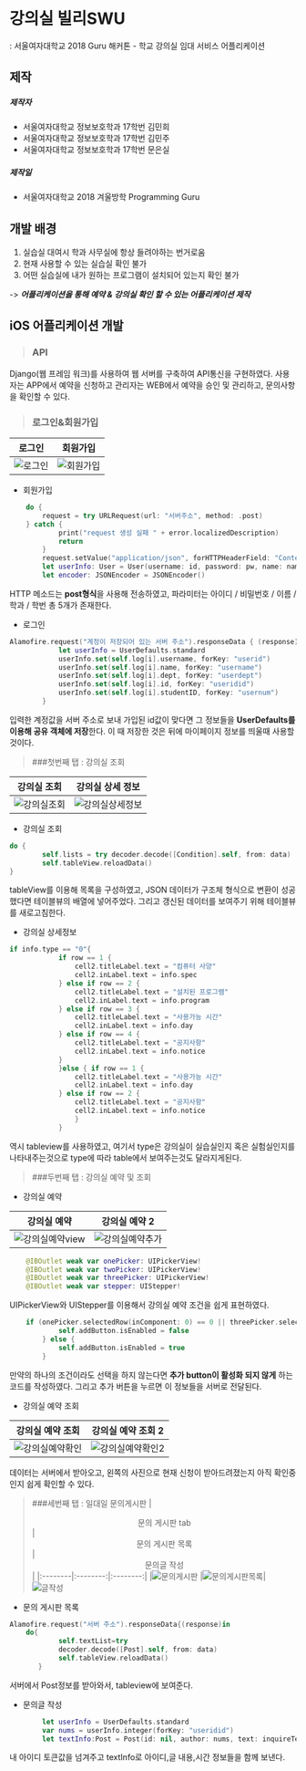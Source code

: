 # 강의실 빌리SWU
: 서울여자대학교 2018 Guru 해커톤 - 학교 강의실 임대 서비스 어플리케이션

## 제작
##### 제작자
- 서울여자대학교 정보보호학과 17학번 김민희
- 서울여자대학교 정보보호학과 17학번 김민주
- 서울여자대학교 정보보호학과 17학번 문은실

##### 제작일
- 서울여자대학교 2018 겨울방학 Programming Guru

## 개발 배경
1. 실습실 대여시 학과 사무실에 항상 들려야하는 번거로움
2. 현재 사용할 수 있는 실습실 확인 불가
3. 어떤 실습실에 내가 원하는 프로그램이 설치되어 있는지 확인 불가

-> ***어플리케이션을 통해 예약 & 강의실 확인 할 수 있는 어플리케이션 제작***

## iOS 어플리케이션 개발
> ### API

Django(웹 프레임 워크)를 사용하여 웹 서버를 구축하여 API통신을 구현하였다. 사용자는 APP에서 예약을 신청하고 관리자는 WEB에서 예약을 승인 및 관리하고, 문의사항을 확인할 수 있다. 

> ### 로그인&회원가입
|  <center>로그인</center>|  <center>회원가입</center>|
|:--------|:--------:|
|  <img alt="로그인" src="https://user-images.githubusercontent.com/51286963/82704502-a4209f80-9cb0-11ea-9c30-773febf82e3a.png">|  <img alt="회원가입" src="https://user-images.githubusercontent.com/51286963/82704496-a08d1880-9cb0-11ea-8f0f-d870914774dd.png"> |

- 회원가입
```swift
    do {
        request = try URLRequest(url: "서버주소", method: .post)
    } catch {
            print("request 생성 실패 " + error.localizedDescription)
            return
        }
        request.setValue("application/json", forHTTPHeaderField: "Content-Type")
        let userInfo: User = User(username: id, password: pw, name: name, dept: dept, studentID: num, id: nil)
        let encoder: JSONEncoder = JSONEncoder()
```
HTTP 메소드는 **post형식**을 사용해 전송하였고, 파라미터는 아이디 / 비밀번호 / 이름 / 학과 / 학번 총 5개가 존재한다.

- 로그인
```swift
Alamofire.request("계정이 저장되어 있는 서버 주소").responseData { (response) in
            let userInfo = UserDefaults.standard
            userInfo.set(self.log[i].username, forKey: "userid")
            userInfo.set(self.log[i].name, forKey: "username")
            userInfo.set(self.log[i].dept, forKey: "userdept")
            userInfo.set(self.log[i].id, forKey: "useridid")
            userInfo.set(self.log[i].studentID, forKey: "usernum")
        }
```
입력한 계정값을 서버 주소로 보내 가입된 id값이 맞다면 그 정보들을 **UserDefaults를 이용해 공유 객체에 저장**한다. 이 때 저장한 것은 뒤에 마이페이지 정보를 띄울때 사용할 것이다.

> ###첫번째 탭 : 강의실 조회

|  <center>강의실 조회</center>|  <center>강의실 상세 정보</center>|
|:--------|:--------:|
|<img alt="강의실조회" src="https://user-images.githubusercontent.com/51286963/82704965-b3ecb380-9cb1-11ea-9342-09f72b436241.png"> | <img alt="강의실상세정보" src="https://user-images.githubusercontent.com/51286963/82704952-af27ff80-9cb1-11ea-8f19-b4cb4ea52e5c.png"> |

- 강의실 조회
```swift
do {
        self.lists = try decoder.decode([Condition].self, from: data)
        self.tableView.reloadData() 
}
```
tableView를 이용해 목록을 구성하였고, JSON 데이터가 구조체 형식으로 변환이 성공했다면 테이블뷰의 배열에 넣어주었다. 그리고 갱신된 데이터를 보여주기 위해 테이블뷰를 새로고침한다.

- 강의실 상세정보
```swift
if info.type == "0"{
            if row == 1 {
                cell2.titleLabel.text = "컴퓨터 사양"
                cell2.inLabel.text = info.spec
            } else if row == 2 {
                cell2.titleLabel.text = "설치된 프로그램"
                cell2.inLabel.text = info.program
            } else if row == 3 {
                cell2.titleLabel.text = "사용가능 시간"
                cell2.inLabel.text = info.day
            } else if row == 4 {
                cell2.titleLabel.text = "공지사항"
                cell2.inLabel.text = info.notice
            }
            }else { if row == 1 {
                cell2.titleLabel.text = "사용가능 시간"
                cell2.inLabel.text = info.day
            } else if row == 2 {
                cell2.titleLabel.text = "공지사항"
                cell2.inLabel.text = info.notice
                }
            }
```
역시 tableview를 사용하였고, 여기서 type은 강의실이 실습실인지 혹은 실험실인지를 나타내주는것으로 type에 따라 table에서 보여주는것도 달라지게된다.

> ###두번째 탭 : 강의실 예약 및 조회

- 강의실 예약

|  <center>강의실 예약</center>|  <center>강의실 예약 2</center>|
|:--------|:--------:|
|<img alt="강의실예약view" src="https://user-images.githubusercontent.com/51286963/82700232-c1517000-9ca8-11ea-853d-b8cf45d412fd.png"> |<img alt="강의실예약추가" src="https://user-images.githubusercontent.com/51286963/82700243-c6162400-9ca8-11ea-98f7-d93c8311c7d6.png"> |

```swift
    @IBOutlet weak var onePicker: UIPickerView!
    @IBOutlet weak var twoPicker: UIPickerView!
    @IBOutlet weak var threePicker: UIPickerView! 
    @IBOutlet weak var stepper: UIStepper!
```
UIPickerView와 UIStepper를 이용해서 강의실 예약 조건을 쉽게 표현하였다.
```swift
    if (onePicker.selectedRow(inComponent: 0) == 0 || threePicker.selectedRow(inComponent: 0) == 0) || twoPicker.selectedRow(inComponent: 0) == 0 {
            self.addButton.isEnabled = false
        } else {
            self.addButton.isEnabled = true
        }
```
만약의 하나의 조건이라도 선택을 하지 않는다면 **추가 button이 활성화 되지 않게** 하는 코드를 작성하였다. 그리고 추가 버튼을 누르면 이 정보들을 서버로 전달된다.

- 강의실 예약 조회

|  <center>강의실 예약 조회</center>|  <center>강의실 예약 조회 2</center>|
|:--------|:--------:|
|<img alt="강의실예약확인" src="https://user-images.githubusercontent.com/51286963/82700245-c9111480-9ca8-11ea-8308-e5f04e9e890b.png"> |<img alt="강의실예약확인2" src="https://user-images.githubusercontent.com/51286963/82700249-cadad800-9ca8-11ea-96e1-17313f826ed8.png"> |
데이터는 서버에서 받아오고, 왼쪽의 사진으로 현재 신청이 받아드려졌는지 아직 확인중인지 쉽게 확인할 수 있다.

> ###세번째 탭 : 일대일 문의게시판
|  <center>문의 게시판 tab</center>|  <center>문의 게시판 목록</center>|<center>문의글 작성</center>|
|:--------|:--------:|:--------:|
|<img alt="문의게시판" src="https://user-images.githubusercontent.com/51286963/82702088-49854480-9cac-11ea-8fa9-30546ad2b957.png"> |<img alt="문의게시판목록" src="https://user-images.githubusercontent.com/51286963/82702092-4db16200-9cac-11ea-9801-ece8c56ad730.png">|<img alt="글작성" src="https://user-images.githubusercontent.com/51286963/82702094-4e49f880-9cac-11ea-9fc5-e6226409578f.png">

- 문의 게시판 목록

```swift
Alamofire.request("서버 주소").responseData{(response)in
    do{
            self.textList=try
            decoder.decode([Post].self, from: data)
            self.tableView.reloadData()
       }
```
서버에서 Post정보를 받아와서, tableview에 보여준다. 

- 문의글 작성
```swift
        let userInfo = UserDefaults.standard
        var nums = userInfo.integer(forKey: "useridid")
        let textInfo:Post = Post(id: nil, author: nums, text: inquireText, createdDate: currentDate)
```
내 아이디 토큰값을 넘겨주고 textInfo로 아이디,글 내용,시간 정보들을 함께 보낸다.

